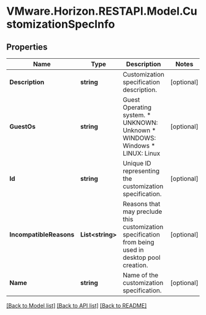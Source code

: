 # VMware.Horizon.RESTAPI.Model.CustomizationSpecInfo
## Properties

Name | Type | Description | Notes
------------ | ------------- | ------------- | -------------
**Description** | **string** | Customization specification description. | [optional] 
**GuestOs** | **string** | Guest Operating system. * UNKNOWN: Unknown * WINDOWS: Windows * LINUX: Linux | [optional] 
**Id** | **string** | Unique ID representing the customization specification. | [optional] 
**IncompatibleReasons** | **List&lt;string&gt;** | Reasons that may preclude this customization specification from being used in desktop pool creation. | [optional] 
**Name** | **string** | Name of the customization specification. | [optional] 

[[Back to Model list]](../README.md#documentation-for-models) [[Back to API list]](../README.md#documentation-for-api-endpoints) [[Back to README]](../README.md)

